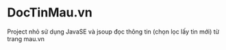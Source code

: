 # DocTinMau.vn

Project nhỏ sử dụng JavaSE và jsoup đọc thông tin (chọn lọc lấy tin mới) từ trang mau.vn
